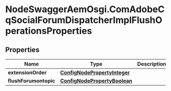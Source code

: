 # NodeSwaggerAemOsgi.ComAdobeCqSocialForumDispatcherImplFlushOperationsProperties

## Properties
Name | Type | Description | Notes
------------ | ------------- | ------------- | -------------
**extensionOrder** | [**ConfigNodePropertyInteger**](ConfigNodePropertyInteger.md) |  | [optional] 
**flushForumontopic** | [**ConfigNodePropertyBoolean**](ConfigNodePropertyBoolean.md) |  | [optional] 


